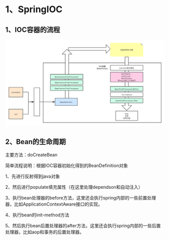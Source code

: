 # 1、SpringIOC

## 1、IOC容器的流程

![SpringIOC容器初始化流程](./imgs/SpringIOC容器初始化流程.png)



## 2、Bean的生命周期

主要方法：doCreateBean

简单流程说明：根据IOC容器初始化得到的BeanDefinition对象

1、先进行反射得到java对象

2、然后进行populate填充属性（在这里处理dependson和自动注入）

3、执行bean处理器的before方法，这里还会执行spring内部的一些前置处理器，比如ApplicationContextAware接口的实现。

4、执行bean的init-method方法

5、然后执行bean后置处理器的after方法，这里还会执行spring内部的一些后置处理器，比如aop和事务的后置处理器。

